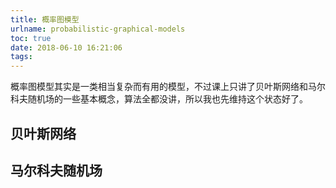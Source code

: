 ```yaml
---
title: 概率图模型
urlname: probabilistic-graphical-models
toc: true
date: 2018-06-10 16:21:06
tags:
---
```


概率图模型其实是一类相当复杂而有用的模型，不过课上只讲了贝叶斯网络和马尔科夫随机场的一些基本概念，算法全都没讲，所以我也先维持这个状态好了。

## 贝叶斯网络

## 马尔科夫随机场
